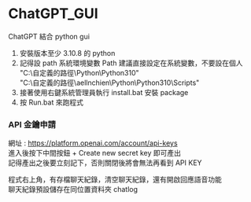 # ChatGPT_GUI
ChatGPT 結合 python gui  
1. 安裝版本至少 3.10.8 的 python  
2. 記得設 path 系統環境變數 Path 建議直接設定在系統變數，不要設在個人  
"C:\自定義的路徑\Python\Python310\"  
"C:\自定義的路徑\aellnchien\Python\Python310\Scripts\"  
4. 接著使用右鍵系統管理員執行 install.bat 安裝 package  
5. 按 Run.bat 來跑程式  

### API 金鑰申請  
網址 : https://platform.openai.com/account/api-keys  
進入後按下中間按鈕 + Create new secret key 即可產出  
記得產出之後要立刻記下，否則關閉後將會無法再看到 API KEY  

程式右上角，有存檔聊天紀錄，清空聊天紀錄，還有開啟回應語音功能  
聊天紀錄預設儲存在同位置資料夾 chatlog  

